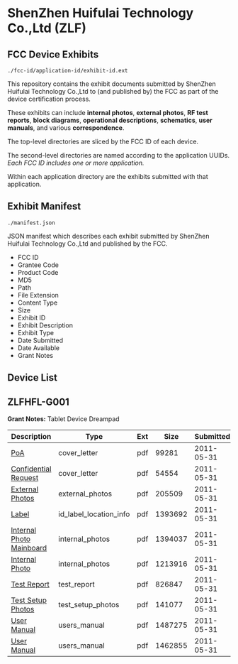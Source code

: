# ShenZhen Huifulai Technology Co.,Ltd (ZLF)
## FCC Device Exhibits

```
./fcc-id/application-id/exhibit-id.ext
```

This repository contains the exhibit documents submitted by ShenZhen Huifulai Technology Co.,Ltd to (and published by) the FCC as part of the device certification process.

These exhibits can include **internal photos**, **external photos**, **RF test reports**, **block diagrams**, **operational descriptions**, **schematics**, **user manuals**, and various **correspondence**.

The top-level directories are sliced by the FCC ID of each device.

The second-level directories are named according to the application UUIDs. *Each FCC ID includes one or more application.*

Within each application directory are the exhibits submitted with that application. 

## Exhibit Manifest

```
./manifest.json
```

JSON manifest which describes each exhibit submitted by ShenZhen Huifulai Technology Co.,Ltd and published by the FCC.

- FCC ID
- Grantee Code
- Product Code
- MD5
- Path
- File Extension
- Content Type
- Size
- Exhibit ID
- Exhibit Description
- Exhibit Type
- Date Submitted
- Date Available
- Grant Notes

## Device List
## ZLFHFL-G001
**Grant Notes:** Tablet Device Dreampad

| Description | Type | Ext | Size | Submitted | Available |
| ----------- | ---- | --- | ---- | --------- | --------- |
| [PoA](ZLFHFL-G001/229d61e05f431aac40b207a6b4521bc0/1474544.pdf) | cover_letter | pdf | 99281 | 2011-05-31 | 2011-05-31 |
| [Confidential Request](ZLFHFL-G001/229d61e05f431aac40b207a6b4521bc0/1474545.pdf) | cover_letter | pdf | 54554 | 2011-05-31 | 2011-05-31 |
| [External Photos](ZLFHFL-G001/229d61e05f431aac40b207a6b4521bc0/1474546.pdf) | external_photos | pdf | 205509 | 2011-05-31 | 2011-05-31 |
| [Label](ZLFHFL-G001/229d61e05f431aac40b207a6b4521bc0/1474550.pdf) | id_label_location_info | pdf | 1393692 | 2011-05-31 | 2011-05-31 |
| [Internal Photo Mainboard](ZLFHFL-G001/229d61e05f431aac40b207a6b4521bc0/1474548.pdf) | internal_photos | pdf | 1394037 | 2011-05-31 | 2011-05-31 |
| [Internal Photo](ZLFHFL-G001/229d61e05f431aac40b207a6b4521bc0/1474549.pdf) | internal_photos | pdf | 1213916 | 2011-05-31 | 2011-05-31 |
| [Test Report](ZLFHFL-G001/229d61e05f431aac40b207a6b4521bc0/1474547.pdf) | test_report | pdf | 826847 | 2011-05-31 | 2011-05-31 |
| [Test Setup Photos](ZLFHFL-G001/229d61e05f431aac40b207a6b4521bc0/1474551.pdf) | test_setup_photos | pdf | 141077 | 2011-05-31 | 2011-05-31 |
| [User Manual](ZLFHFL-G001/229d61e05f431aac40b207a6b4521bc0/1474552.pdf) | users_manual | pdf | 1487275 | 2011-05-31 | 2011-05-31 |
| [User Manual](ZLFHFL-G001/229d61e05f431aac40b207a6b4521bc0/1474553.pdf) | users_manual | pdf | 1462855 | 2011-05-31 | 2011-05-31 |
